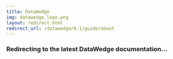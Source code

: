 ```yaml
---
title: DataWedge
img: datawedge_logo.png
layout: redirect.html
redirect_url: /datawedge/6-1/guide/about
---
```


### Redirecting to the latest DataWedge documentation...
